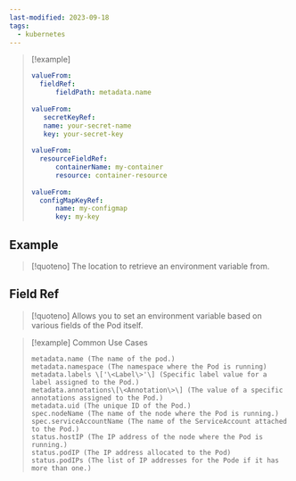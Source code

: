 ```yaml
---
last-modified: 2023-09-18
tags:
  - kubernetes
---
```

>[!example]
>``` yaml
> valueFrom:
> 	fieldRef:
> 		fieldPath: metadata.name
> 		
> valueFrom:
>    secretKeyRef:
> 	 name: your-secret-name 
> 	 key: your-secret-key
> 	 
> valueFrom:
> 	resourceFieldRef:
> 		containerName: my-container
> 		resource: container-resource
> 		
> valueFrom:
> 	configMapKeyRef:
> 		name: my-configmap
> 		key: my-key
>  ```

## Example

>[!quoteno]
>The location to retrieve an environment variable from.

## Field Ref

>[!quoteno]
>Allows you to set an environment variable based on various fields of the Pod itself.


>[!example] Common Use Cases
>```
>metadata.name (The name of the pod.)
>metadata.namespace (The namespace where the Pod is running)
>metadata.labels \['\<Label\>'\] (Specific label value for a label assigned to the Pod.)
>metadata.annotations\[\<Annotation\>\] (The value of a specific annotations assigned to the Pod.)
>metadata.uid (The unique ID of the Pod.)
>spec.nodeName (The name of the node where the Pod is running.)
>spec.serviceAccountName (The name of the ServiceAccount attached to the Pod.)
>status.hostIP (The IP address of the node where the Pod is running.)
>status.podIP (The IP address allocated to the Pod)
>status.podIPs (The list of IP addresses for the Pode if it has more than one.)
>```


